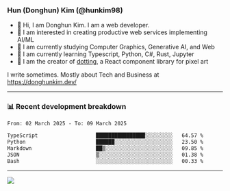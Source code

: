 ### Hun (Donghun) Kim (@hunkim98)

- 👋 Hi, I am Donghun Kim. I am a web developer. 
- 🤔 I am interested in creating productive web services implementing AI/ML
- 🔭 I am currently studying Computer Graphics, Generative AI, and Web 
- 🌱 I am currently learning Typescript, Python, C#, Rust, Jupyter
- 🎨 I am the creator of [dotting](https://github.com/hunkim98/dotting), a React component library for pixel art

I write sometimes. Mostly about Tech and Business at https://donghunkim.dev/

---
### 📊 Recent development breakdown
<!--START_SECTION:waka-->

```txt
From: 02 March 2025 - To: 09 March 2025

TypeScript                   ████████████████░░░░░░░░░   64.57 %
Python                       ██████░░░░░░░░░░░░░░░░░░░   23.50 %
Markdown                     ██▒░░░░░░░░░░░░░░░░░░░░░░   09.85 %
JSON                         ▒░░░░░░░░░░░░░░░░░░░░░░░░   01.38 %
Bash                         ░░░░░░░░░░░░░░░░░░░░░░░░░   00.33 %
```

<!--END_SECTION:waka-->
---

<!-- <div align='center'> -->
  <img align="center" src="https://github-readme-stats.vercel.app/api?username=hunkim98&theme=dark&show_icons=true"/>
<!-- </div> -->
<!--
**hunkim98/hunkim98** is a ✨ _special_ ✨ repository because its `README.md` (this file) appears on your GitHub profile.

Here are some ideas to get you started:

- 🔭 I’m currently working on ...
- 🌱 I’m currently learning ...
- 👯 I’m looking to collaborate on ...
- 🤔 I’m looking for help with ...
- 💬 Ask me about ...
- 📫 How to reach me: ...
- 😄 Pronouns: ...
- ⚡ Fun fact: ...
-->
